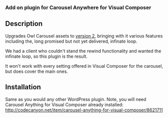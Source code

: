 ### Add on plugin for Carousel Anywhere for Visual Composer

## Description

Upgrades Owl Carousel assets to [version 2](https://github.com/OwlCarousel2/OwlCarousel2), bringing with it various features including the, long promised but not yet delivered, infinate loop.

We had a client who couldn't stand the rewind functionality and wanted the infinate loop, so this plugin is the result.

It won't work with every setting offered in Visual Composer for the carousel, but does cover the main ones.

## Installation

Same as you would any other WordPress plugin. Note, you will need Carousel Anything for Visual Composer already installed:
http://codecanyon.net/item/carousel-anything-for-visual-composer/8621711
